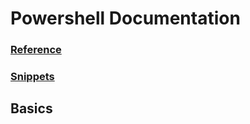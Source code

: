 # Powershell Documentation
### [Reference](/powershell/reference)
### [Snippets](/powershell/snippets)
## Basics